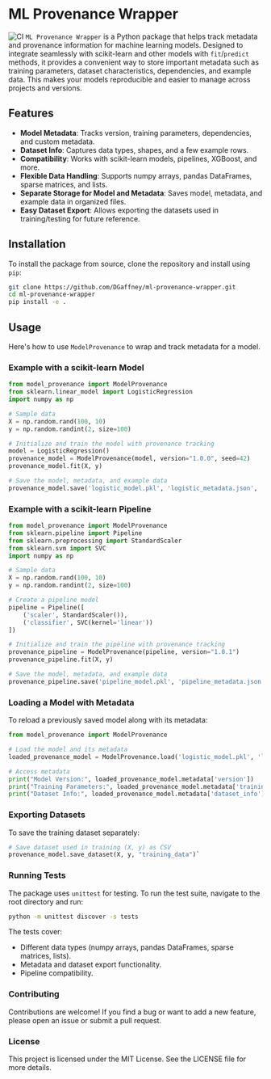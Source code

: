 # ML Provenance Wrapper
![CI](https://github.com/DGaffney/ml-provenance-wrapper/actions/workflows/ci.yml/badge.svg)
`ML Provenance Wrapper` is a Python package that helps track metadata and provenance information for machine learning models. Designed to integrate seamlessly with scikit-learn and other models with `fit`/`predict` methods, it provides a convenient way to store important metadata such as training parameters, dataset characteristics, dependencies, and example data. This makes your models reproducible and easier to manage across projects and versions.

## Features

- **Model Metadata**: Tracks version, training parameters, dependencies, and custom metadata.
- **Dataset Info**: Captures data types, shapes, and a few example rows.
- **Compatibility**: Works with scikit-learn models, pipelines, XGBoost, and more.
- **Flexible Data Handling**: Supports numpy arrays, pandas DataFrames, sparse matrices, and lists.
- **Separate Storage for Model and Metadata**: Saves model, metadata, and example data in organized files.
- **Easy Dataset Export**: Allows exporting the datasets used in training/testing for future reference.

## Installation

To install the package from source, clone the repository and install using `pip`:

```bash
git clone https://github.com/DGaffney/ml-provenance-wrapper.git
cd ml-provenance-wrapper
pip install -e .
```
## Usage

Here's how to use `ModelProvenance` to wrap and track metadata for a model.

### Example with a scikit-learn Model

```python
from model_provenance import ModelProvenance
from sklearn.linear_model import LogisticRegression
import numpy as np

# Sample data
X = np.random.rand(100, 10)
y = np.random.randint(2, size=100)

# Initialize and train the model with provenance tracking
model = LogisticRegression()
provenance_model = ModelProvenance(model, version="1.0.0", seed=42)
provenance_model.fit(X, y)

# Save the model, metadata, and example data
provenance_model.save('logistic_model.pkl', 'logistic_metadata.json', 'example_data.pkl')`
```

### Example with a scikit-learn Pipeline

```python
from model_provenance import ModelProvenance
from sklearn.pipeline import Pipeline
from sklearn.preprocessing import StandardScaler
from sklearn.svm import SVC
import numpy as np

# Sample data
X = np.random.rand(100, 10)
y = np.random.randint(2, size=100)

# Create a pipeline model
pipeline = Pipeline([
    ('scaler', StandardScaler()),
    ('classifier', SVC(kernel='linear'))
])

# Initialize and train the pipeline with provenance tracking
provenance_pipeline = ModelProvenance(pipeline, version="1.0.1")
provenance_pipeline.fit(X, y)

# Save the model, metadata, and example data
provenance_pipeline.save('pipeline_model.pkl', 'pipeline_metadata.json', 'example_data_pipeline.pkl')`
```

### Loading a Model with Metadata

To reload a previously saved model along with its metadata:

```python
from model_provenance import ModelProvenance

# Load the model and its metadata
loaded_provenance_model = ModelProvenance.load('logistic_model.pkl', 'logistic_metadata.json', 'example_data.pkl')

# Access metadata
print("Model Version:", loaded_provenance_model.metadata['version'])
print("Training Parameters:", loaded_provenance_model.metadata['training_params'])
print("Dataset Info:", loaded_provenance_model.metadata['dataset_info'])`
```

### Exporting Datasets

To save the training dataset separately:

```python
# Save dataset used in training (X, y) as CSV
provenance_model.save_dataset(X, y, "training_data")`
```

### Running Tests

The package uses `unittest` for testing. To run the test suite, navigate to the root directory and run:

```bash
python -m unittest discover -s tests
```

The tests cover:

-   Different data types (numpy arrays, pandas DataFrames, sparse matrices, lists).
-   Metadata and dataset export functionality.
-   Pipeline compatibility.

### Contributing

Contributions are welcome! If you find a bug or want to add a new feature, please open an issue or submit a pull request.

### License

This project is licensed under the MIT License. See the LICENSE file for more details.